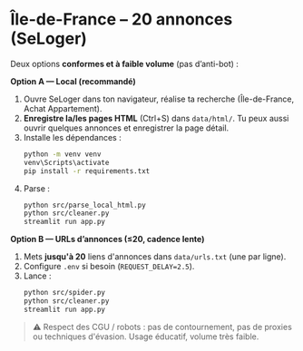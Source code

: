 # Île-de-France – 20 annonces (SeLoger)

Deux options **conformes et à faible volume** (pas d’anti-bot) :

**Option A — Local (recommandé)**  
1) Ouvre SeLoger dans ton navigateur, réalise ta recherche (Île-de-France, Achat Appartement).  
2) **Enregistre la/les pages HTML** (Ctrl+S) dans `data/html/`. Tu peux aussi ouvrir quelques annonces et enregistrer la page détail.  
3) Installe les dépendances :  
   ```bash
   python -m venv venv
   venv\Scripts\activate
   pip install -r requirements.txt
   ```
4) Parse :  
   ```bash
   python src/parse_local_html.py
   python src/cleaner.py
   streamlit run app.py
   ```

**Option B — URLs d’annonces (≤20, cadence lente)**  
1) Mets **jusqu'à 20** liens d'annonces dans `data/urls.txt` (une par ligne).  
2) Configure `.env` si besoin (`REQUEST_DELAY=2.5`).  
3) Lance :  
   ```bash
   python src/spider.py
   python src/cleaner.py
   streamlit run app.py
   ```

> ⚠️ Respect des CGU / robots : pas de contournement, pas de proxies ou techniques d'évasion. Usage éducatif, volume très faible.
